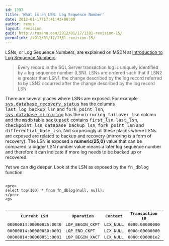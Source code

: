 ```yaml
---
id: 1397
title: 'What is an LSN: Log Sequence Number'
date: 2012-01-17T17:41:43+00:00
author: remus
layout: revision
guid: http://rusanu.com/2012/01/17/1381-revision-15/
permalink: /2012/01/17/1381-revision-15/
---
```

LSNs, or Log Sequence Numbers, are explained on MSDN at <a href="http://msdn.microsoft.com/en-us/library/ms190411.aspx" target="_blank">Introduction to Log Sequence Numbers</a>:

> Every record in the SQL Server transaction log is uniquely identified by a log sequence number (LSN). LSNs are ordered such that if LSN2 is greater than LSN1, the change described by the log record referred to by LSN2 occurred after the change described by the log record LSN.

There are several places where LSNs are exposed. For example <a href="http://msdn.microsoft.com/en-us/library/ms178575.aspx" target="_blank"><tt>sys.database_recovery_status</tt></a> has the columns <tt>last_log_backup_lsn</tt> and <tt>fork_point_lsn</tt>, <a href="http://msdn.microsoft.com/en-us/library/ms178655.aspx" target="_blank"><tt>sys.database_mirroring</tt></a> has the <tt>mirroring_failover_lsn</tt> column and the <tt>msdb</tt> table <a href="http://msdn.microsoft.com/en-us/library/ms186299.aspx" target="_blank"><tt>backupset</tt></a> contains <tt>first_lsn</tt>, <tt>last_lsn</tt>, <tt>checkpoint_lsn</tt>, <tt>database_backup_lsn</tt>, <tt>fork_point_lsn</tt> and <tt>differential_base_lsn</tt>. Not surprisingly all these places where LSNs are exposed are related to backup and recovery (mirroring _is_ a form of recovery). The LSN is exposed a **numeric(25,0)** value that can be compared: a bigger LSN number value means a later log sequence number and therefore it can indicate if more log needs to be backed up or recovered.

Yet we can dig deeper. Look at the LSN as exposed by the <tt>fn_dblog</tt> function:


<code class="prettyprint lang-sql">
&lt;pre>
select top(100) * from fn_dblog(null, null);
&lt;/pre>
&lt;p></code>

<pre><table class="sample">
  <tr>
    <th>
      Current LSN
    </th>
    
    <th>
      Operation
    </th>
    
    <th>
      Context
    </th>
    
    <th>
      Transaction ID
    </th>
    
    <th>
      ...
    </th>
  </tr>
  
  
  <tr>
    <td>
      00000014:00000035:0040
    </td>
    
    <td>
      LOP_BEGIN_CKPT
    </td>
    
    <td>
      LCX_NULL
    </td>
    
    <td>
      0000:00000000
    </td>
    
    <td />
    
  </tr>
  
  
  <tr>
    <td>
      00000014:00000050:0001
    </td>
    
    <td>
      LOP_END_CKPT
    </td>
    
    <td>
      LCX_NULL
    </td>
    
    <td>
      0000:00000000
    </td>
    
    <td />
    
  </tr>
  
  
  <tr>
    <td>
      00000014:00000051:0001
    </td>
    
    <td>
      LOP_BEGIN_XACT
    </td>
    
    <td>
      LCX_NULL
    </td>
    
    <td>
      0000:000001e2
    </td>
    
    <td />
    
  </tr>
  
</table>
</pre>